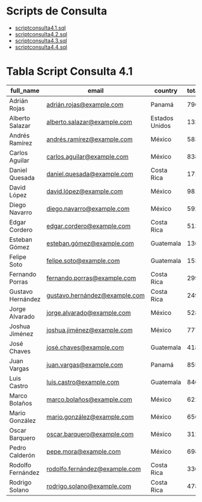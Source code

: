 # Scripts de Consulta

- [scriptconsulta4.1.sql](https://github.com/joshuacorraless/Caso-1--Entregable-2/blob/main/scriptconsulta4.1.sql)
- [scriptconsulta4.2.sql](https://github.com/joshuacorraless/Caso-1--Entregable-2/blob/main/scriptconsulta4.2.sql)
- [scriptconsulta4.3.sql](https://github.com/joshuacorraless/Caso-1--Entregable-2/blob/main/scriptconsulta4.3.sql)
- [scriptconsulta4.4.sql](https://github.com/joshuacorraless/Caso-1--Entregable-2/blob/main/scriptconsulta4.4.sql)

# Tabla Script Consulta 4.1
| full_name             | email                          | country        | total_paid_colones |
|-----------------------|--------------------------------|----------------|--------------------|
| Adrián Rojas          | adrián.rojas@example.com       | Panamá         | 7964.03            |
| Alberto Salazar       | alberto.salazar@example.com    | Estados Unidos | 13285.78           |
| Andrés Ramírez        | andrés.ramírez@example.com     | México         | 5838.75            |
| Carlos Aguilar        | carlos.aguilar@example.com     | México         | 8381.05            |
| Daniel Quesada        | daniel.quesada@example.com     | Costa Rica     | 1711.73            |
| David López           | david.lópez@example.com        | México         | 981.79             |
| Diego Navarro         | diego.navarro@example.com      | México         | 5927.63            |
| Edgar Cordero         | edgar.cordero@example.com      | Costa Rica     | 5130.59            |
| Esteban Gómez         | esteban.gómez@example.com      | Guatemala      | 1365.94            |
| Felipe Soto           | felipe.soto@example.com        | Guatemala      | 1536.35            |
| Fernando Porras       | fernando.porras@example.com    | Costa Rica     | 2991.45            |
| Gustavo Hernández     | gustavo.hernández@example.com  | Costa Rica     | 2490.01            |
| Jorge Alvarado        | jorge.alvarado@example.com     | México         | 5280.99            |
| Joshua Jiménez        | joshua.jiménez@example.com     | México         | 7774.26            |
| José Chaves           | josé.chaves@example.com        | Guatemala      | 4182.39            |
| Juan Vargas           | juan.vargas@example.com        | Panamá         | 8555.97            |
| Luis Castro           | luis.castro@example.com        | Guatemala      | 840.73             |
| Marco Bolaños         | marco.bolaños@example.com      | México         | 6224.83            |
| Mario González        | mario.gonzález@example.com     | México         | 6562.47            |
| Oscar Barquero        | oscar.barquero@example.com     | México         | 3125.57            |
| Pedro Calderón        | pepe.mora@example.com          | México         | 6987.96            |
| Rodolfo Fernández     | rodolfo.fernández@example.com  | Costa Rica     | 3368.68            |
| Rodrigo Solano        | rodrigo.solano@example.com     | Costa Rica     | 4784.11            |
